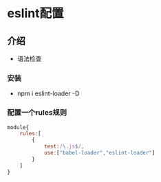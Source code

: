 # eslint配置

## 介绍

- 语法检查

### 安装

- npm i eslint-loader -D

### 配置一个rules规则
```js
module{
    rules:[
        {
            test:/\.js$/,
            use:["babel-loader","eslint-loader"]
        }
    ]
}

```
